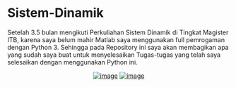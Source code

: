 # Sistem-Dinamik

Setelah 3.5 bulan mengikuti Perkuliahan Sistem Dinamik di Tingkat Magister ITB, karena saya belum mahir Matlab saya menggunakan full pemrogaman dengan Python 3. Sehingga pada Repository ini saya akan membagikan apa yang sudah saya buat untuk menyelesaikan Tugas-tugas yang telah saya selesaikan dengan menggunakan Python ini.

<p align="center">
<a href='https://postimg.cc/G9z5pF8W' target='_blank'><img src='https://i.postimg.cc/Prks2Kt5/image.png' border='0' alt='image'/></a>
<a href='https://postimg.cc/G9z5pF8W' target='_blank'><img src='https://i.postimg.cc/G9z5pF8W/image.png' border='0' alt='image'/></a>
</p>
